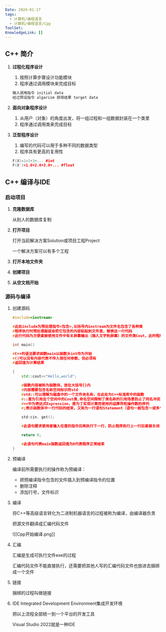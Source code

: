 ```yaml
---
Date: 2024-01-17
tags:
  - 计算机/编程语言
  - 计算机/编程语言/Cpp
ToolSet: 
KnowledgeLink: []
---
```

## C++ 简介

1. **过程化程序设计**
    
    1. 按照计算步骤设计功能模块
    2. 程序通过调用模块来完成目标
    
    ```cpp
    输入调用指令 initial data
    经过预设指令 algarism 获得结果 target data
    ```
    
2. **面向对象程序设计**
    
    1. 从用户（对象）的角度出发，将一组过程和一组数据封装在一个类里
    2. 程序通过调用类来完成目标

1. **泛型程序设计**
    
    1. 编写的代码可以用于多种不同的数据类型
    2. 程序具有更高的复用性
    
    ```cpp
    F(X)=1+2+3+... #int
    F(X')=1.0+2.0+3.0+... #float
    ```

## C++ 编译与IDE

### 启动项目

1. **克隆数据库**
    
    从别人的数据库复制
    
2. **打开项目**
    
    打开当前解决方案Solution或项目工程Project
    
    一个解决方案可以有多个工程
    
3. **打开本地文件夹**
    
4. **创建项目**
    
5. **从空文档开始**
### 源码与编译

1. 创建源码

    ```cpp
    #include<iostream> 
    
    #此处include为预处理指令<包含>,尖括号内iostream为文件名包含了各种类
    #程序执行时预处理器就会把它包含的内容粘贴到文件里，替换这一行代码
    #此行代码为方便直接使用文件中有关屏幕输出（插入文字到屏幕）的文件类Cout，此时程序开始寻找main函数
    
    int main() 
    
    #C++的语法要求函数main以函数头int作为开始
    #()可以没有内容代表不传入很任何参数，但必须有
    #返回值为计算结果
    
    {
    	std::cout<<"Hello,world";
    
    	#函数内容被称为函数体，放在大括号{}内
    	#内部需要包含名称空间标识符std
    	#std::可以理解为磁盘中的一个文件夹名称，在此处为C++标准库中的函数
    	#::意为引用这个空间中的Cout类,命名空间限制了类名称的引用场景防止了同名冲突
    	#<<中为表达式Expression，是为了实现计算而使用的运算符和操作数的序列
    	#;表示函数体中一行代码的结束，又称为一行语句Statement（语句一般包含一或多个表达式）
    
    	std:cin. get();
    
    	#此语句要求使用者输入任意的指令后再执行下一行，防止程序执行上一行后直接关闭
    
    	return 0;
    
    	#此语句代表main函数返回值为0代表程序正常结束
    }
    
    ```
    
2. 预编译
    
    编译前所需要执行的操作称为预编译：
    
    - 把预编译指令包含的文件插入到预编译指令的位置
    - 删除注释
    - 添加行号，文件标识
3. 编译
    
    将C++等高级语言转化为二进制机器语言的过程被称为编译，由编译器负责
    
    把源文件翻译成汇编代码文件

	![[Cpp开始编译.png]]
    
4. 汇编
    
    汇编是生成可执行文件exe的过程
    
    汇编代码文件不能直接执行，还需要把其他人写的汇编代码文件也放进去捆绑成一个文件
    
5. 链接
    
    捆绑的过程叫做链接
    
6. IDE Integrated Development Environment集成开发环境
    
    把以上流程全部统一到一个平台的开发工具
    
    Visual Studio 2022就是一种IDE
